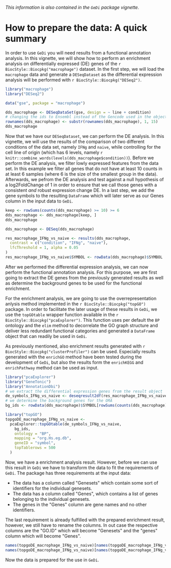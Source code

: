 *This information is also contained in the `GeDi` package vignette.*

# How to prepare the data: A quick summary

In order to use `GeDi` you will need results from a functional annotation analysis. In this vignette, we will show how to perform an enrichment analysis on differentially expressed (DE) genes of the `r BiocStyle::Biocpkg("macrophage")` dataset. 
In the first step, we will load the `macrophage` data and generate a `DESeqDataset` as the differential expression analysis will be performed with `r BiocStyle::Biocpkg("DESeq2")`.

```R
library("macrophage")
library("DESeq2")

data("gse", package = "macrophage")

dds_macrophage <- DESeqDataSet(gse, design = ~ line + condition)
# changing the ids to Ensembl instead of the Gencode used in the object
rownames(dds_macrophage) <- substr(rownames(dds_macrophage), 1, 15)
dds_macrophage
```

Now that we have our `DESeqDataset`, we can perform the DE analysis. In this vignette, we will use the results of the comparison of two different conditions of the data set, namely `IFNg` and `naive`, while controlling for the cell line of origin (which has 6 levels, namely `r knitr::combine_words(levels(dds_macrophage$condition))`).
Before we perform the DE analysis, we filter lowly expressed features from the data set. In this example we filter all genes that do not have at least 10 counts in at least 6 samples (where 6 is the size of the smallest group in the data).
Afterwards, we pefrom the DE analysis and test against a null hypothesis of a log2FoldChange of 1 in order to ensure that we call those genes with a consistent *and* robust expression change DE.
In a last step, we add the gene symbols to the resulting `DataFrame` which will later serve as our Genes column in the input data to `GeDi`.

```r
keep <- rowSums(counts(dds_macrophage) >= 10) >= 6
dds_macrophage <- dds_macrophage[keep, ]
dds_macrophage

dds_macrophage <- DESeq(dds_macrophage)

res_macrophage_IFNg_vs_naive <- results(dds_macrophage,
  contrast = c("condition", "IFNg", "naive"),
  lfcThreshold = 1, alpha = 0.05
)
res_macrophage_IFNg_vs_naive$SYMBOL <- rowData(dds_macrophage)$SYMBOL
```

After we performed the differential expression analysis, we can now perform the functional annotation analysis. For this purpose, we are first going to extract the DE genes from the previously generated results as well as determine the background genes to be used for the functional enrichment. 

For the enrichment analysis, we are going to use the overrepresentation anlysis method implemented in the `r BiocStyle::Biocpkg("topGO")` package. In order to facilitate the later usage of these results in `GeDi`, we use the `topGOtable` wrapper function available in the `r BiocStyle::Biocpkg("pcaExplorer")`. This function uses per default the `BP` ontology and the `elim` method to decorrelate the GO graph structure and deliver less redundant functional categories and generated a `DataFrame` object that can readily be used in `GeDi`.

As previously mentioned, also enrichment results generated with `r BiocStyle::Biocpkg("clusterProfiler")` can be used. Especially results generated with the `enrichGO` method have been tested during the development of `GeDi`, but also the results form the `enrichKEGG` and `enrichPathway` method can be used as input.

```r
library("pcaExplorer")
library("GeneTonic")
library("AnnotationDbi")
# we extract the differential expression genes from the result object
de_symbols_IFNg_vs_naive <- deseqresult2df(res_macrophage_IFNg_vs_naive, FDR = 0.05)$SYMBOL
# we determine the background genes for the ORA
bg_ids <- rowData(dds_macrophage)$SYMBOL[rowSums(counts(dds_macrophage)) > 0]

library("topGO")
topgoDE_macrophage_IFNg_vs_naive <-
  pcaExplorer::topGOtable(de_symbols_IFNg_vs_naive,
    bg_ids,
    ontology = "BP",
    mapping = "org.Hs.eg.db",
    geneID = "symbol",
    topTablerows = 500
  )

````
Now, we have a enrichment analysis result. However, before we can use this result in `GeDi` we have to transform the data to fit the requirements of `GeDi`. The package has three requirements at the input data: 

* The data has a column called "Genesets" which contain some sort of identifiers for the individual genesets.
* The data has a column called "Genes", which contains a list of genes belonging to the individual genesets.
* The genes in the "Genes" column are gene names and no other identifiers.

The last requirement is already fulfilled with the prepared enrichment result, however, we still have to rename the columns. In out case the respective columns are the "GO.ID" which will become "Genesets" and the "genes" column which will become "Genes".

```r
names(topgoDE_macrophage_IFNg_vs_naive)[names(topgoDE_macrophage_IFNg_vs_naive) == "GO.ID"] <- "Genesets"
names(topgoDE_macrophage_IFNg_vs_naive)[names(topgoDE_macrophage_IFNg_vs_naive) == "genes"] <- "Genes"
```

Now the data is prepared for the use in `GeDi`.
